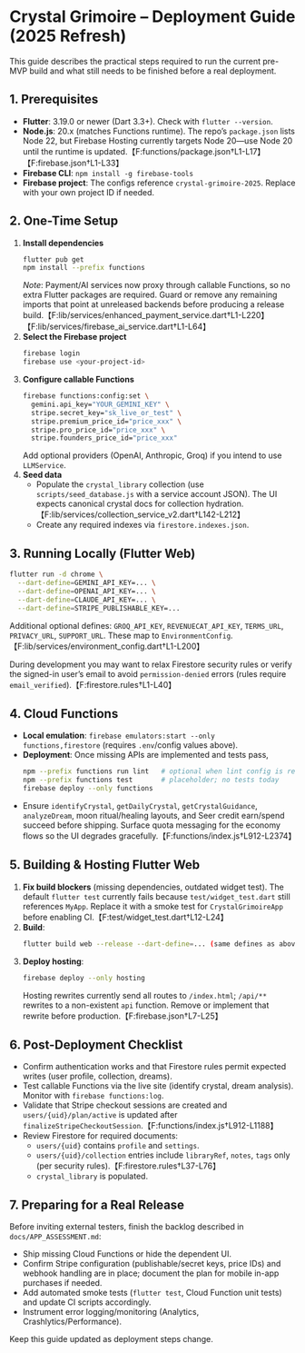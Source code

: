 # Crystal Grimoire – Deployment Guide (2025 Refresh)

This guide describes the practical steps required to run the current pre-MVP build and what still needs to be finished before a real deployment.

## 1. Prerequisites
- **Flutter**: 3.19.0 or newer (Dart 3.3+). Check with `flutter --version`.
- **Node.js**: 20.x (matches Functions runtime). The repo’s `package.json` lists Node 22, but Firebase Hosting currently targets Node 20—use Node 20 until the runtime is updated.【F:functions/package.json†L1-L17】【F:firebase.json†L1-L33】
- **Firebase CLI**: `npm install -g firebase-tools`
- **Firebase project**: The configs reference `crystal-grimoire-2025`. Replace with your own project ID if needed.

## 2. One-Time Setup
1. **Install dependencies**
   ```bash
   flutter pub get
   npm install --prefix functions
   ```
   _Note_: Payment/AI services now proxy through callable Functions, so no extra Flutter packages are required. Guard or remove any remaining imports that point at unreleased backends before producing a release build.【F:lib/services/enhanced_payment_service.dart†L1-L220】【F:lib/services/firebase_ai_service.dart†L1-L64】
2. **Select the Firebase project**
   ```bash
   firebase login
   firebase use <your-project-id>
   ```
3. **Configure callable Functions**
   ```bash
   firebase functions:config:set \
     gemini.api_key="YOUR_GEMINI_KEY" \
     stripe.secret_key="sk_live_or_test" \
     stripe.premium_price_id="price_xxx" \
     stripe.pro_price_id="price_xxx" \
     stripe.founders_price_id="price_xxx"
   ```
   Add optional providers (OpenAI, Anthropic, Groq) if you intend to use `LLMService`.
4. **Seed data**
   - Populate the `crystal_library` collection (use `scripts/seed_database.js` with a service account JSON). The UI expects canonical crystal docs for collection hydration.【F:lib/services/collection_service_v2.dart†L142-L212】
   - Create any required indexes via `firestore.indexes.json`.

## 3. Running Locally (Flutter Web)
```bash
flutter run -d chrome \
  --dart-define=GEMINI_API_KEY=... \
  --dart-define=OPENAI_API_KEY=... \
  --dart-define=CLAUDE_API_KEY=... \
  --dart-define=STRIPE_PUBLISHABLE_KEY=...
```
Additional optional defines: `GROQ_API_KEY`, `REVENUECAT_API_KEY`, `TERMS_URL`, `PRIVACY_URL`, `SUPPORT_URL`. These map to `EnvironmentConfig`.【F:lib/services/environment_config.dart†L1-L200】

During development you may want to relax Firestore security rules or verify the signed-in user’s email to avoid `permission-denied` errors (rules require `email_verified`).【F:firestore.rules†L1-L40】

## 4. Cloud Functions
- **Local emulation**: `firebase emulators:start --only functions,firestore` (requires `.env`/config values above).
- **Deployment**: Once missing APIs are implemented and tests pass,
  ```bash
  npm --prefix functions run lint   # optional when lint config is ready
  npm --prefix functions test       # placeholder; no tests today
  firebase deploy --only functions
  ```
- Ensure `identifyCrystal`, `getDailyCrystal`, `getCrystalGuidance`, `analyzeDream`, moon ritual/healing layouts, and Seer credit earn/spend succeed before shipping. Surface quota messaging for the economy flows so the UI degrades gracefully.【F:functions/index.js†L912-L2374】

## 5. Building & Hosting Flutter Web
1. **Fix build blockers** (missing dependencies, outdated widget test). The default `flutter test` currently fails because `test/widget_test.dart` still references `MyApp`. Replace it with a smoke test for `CrystalGrimoireApp` before enabling CI.【F:test/widget_test.dart†L12-L24】
2. **Build**:
   ```bash
   flutter build web --release --dart-define=... (same defines as above)
   ```
3. **Deploy hosting**:
   ```bash
   firebase deploy --only hosting
   ```
   Hosting rewrites currently send all routes to `/index.html`; `/api/**` rewrites to a non-existent `api` function. Remove or implement that rewrite before production.【F:firebase.json†L7-L25】

## 6. Post-Deployment Checklist
- Confirm authentication works and that Firestore rules permit expected writes (user profile, collection, dreams).
- Test callable Functions via the live site (identify crystal, dream analysis). Monitor with `firebase functions:log`.
- Validate that Stripe checkout sessions are created and `users/{uid}/plan/active` is updated after `finalizeStripeCheckoutSession`.【F:functions/index.js†L912-L1188】
- Review Firestore for required documents:
  - `users/{uid}` contains `profile` and `settings`.
  - `users/{uid}/collection` entries include `libraryRef`, `notes`, `tags` only (per security rules).【F:firestore.rules†L37-L76】
  - `crystal_library` is populated.

## 7. Preparing for a Real Release
Before inviting external testers, finish the backlog described in `docs/APP_ASSESSMENT.md`:
- Ship missing Cloud Functions or hide the dependent UI.
- Confirm Stripe configuration (publishable/secret keys, price IDs) and webhook handling are in place; document the plan for mobile in-app purchases if needed.
- Add automated smoke tests (`flutter test`, Cloud Function unit tests) and update CI scripts accordingly.
- Instrument error logging/monitoring (Analytics, Crashlytics/Performance).

Keep this guide updated as deployment steps change.
